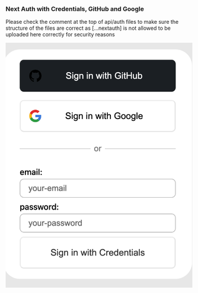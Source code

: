 ### Next Auth with Credentials, GitHub and Google

Please check the comment at the top of api/auth files to make sure the structure of the files are correct as [...nextauth] is not allowed to be uploaded here correctly for security reasons 

![Next-Auth](next-auth.png)

